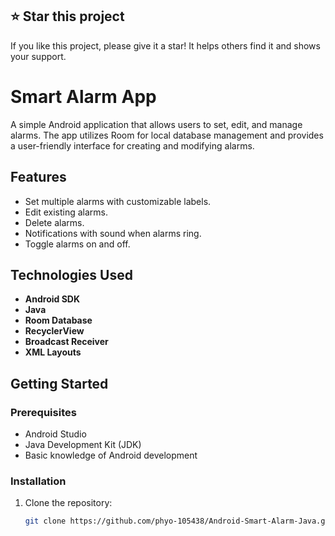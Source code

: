 ## ⭐️ Star this project
If you like this project, please give it a star! It helps others find it and shows your support.

# Smart Alarm App

A simple Android application that allows users to set, edit, and manage alarms. The app utilizes Room for local database management and provides a user-friendly interface for creating and modifying alarms.

## Features

- Set multiple alarms with customizable labels.
- Edit existing alarms.
- Delete alarms.
- Notifications with sound when alarms ring.
- Toggle alarms on and off.

## Technologies Used

- **Android SDK**
- **Java**
- **Room Database**
- **RecyclerView**
- **Broadcast Receiver**
- **XML Layouts**

## Getting Started

### Prerequisites

- Android Studio
- Java Development Kit (JDK)
- Basic knowledge of Android development

### Installation

1. Clone the repository:
   ```bash
   git clone https://github.com/phyo-105438/Android-Smart-Alarm-Java.git
